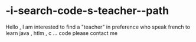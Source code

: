 # -i-search-code-s-teacher--path
Hello , I am interested to find a "teacher" in preference who speak french to learn java , htlm , c ... code please contact me
